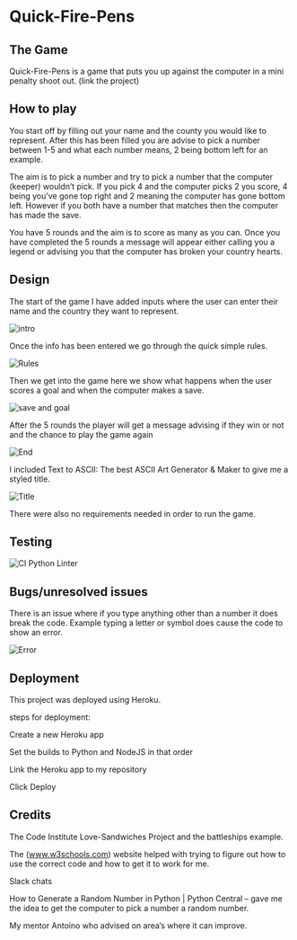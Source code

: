 <h1>Quick-Fire-Pens</h1>

<h2>The Game</h2>
Quick-Fire-Pens is a game that puts you up against the computer in a mini penalty shoot out.
(link the project)

<h2>How to play</h2>

You start off by filling out your name and the county you would like to represent. After this has been filled you are advise to pick a number between 1-5 and what each number means, 2 being bottom left for an example.

The aim is to pick a number and try to pick a number that the computer (keeper) wouldn’t pick. If you pick 4 and the computer picks 2 you score, 4 being you’ve gone top right and 2 meaning the computer has gone bottom left. However if you both have a number that matches then the computer has made the save.

You have 5 rounds and the aim is to score as many as you can. Once you have completed the 5 rounds a message will appear either calling you a legend or advising you that the computer has broken your country hearts.


<h2>Design</h2>

The start of the game I have added inputs where the user can enter their name and the country they want to represent.

![intro](https://github.com/JoshRudge22/Project-3/assets/139856712/cd2ebdbd-dff8-4021-ae5c-ece7c83f19cf)

Once the info has been entered we go through the quick simple rules.

![Rules](https://github.com/JoshRudge22/Project-3/assets/139856712/cc1519de-0e0c-417f-9b5b-419483d8d052)

Then we get into the game here we show what happens when the user scores a goal and when the computer makes a save.

![save and goal](https://github.com/JoshRudge22/Project-3/assets/139856712/0016f4f0-5980-40ed-98d8-eb2da221d032)

After the 5 rounds the player will get a message advising if they win or not and the chance to play the game again

![End](https://github.com/JoshRudge22/Project-3/assets/139856712/1f68a969-798b-4a0b-b533-ea319a215348)

I included Text to ASCII: The best ASCII Art Generator & Maker to give me a styled title.

![Title](https://github.com/JoshRudge22/Project-3/assets/139856712/b39a4f43-4a2c-46f5-9a1b-ec721e90aeeb)

There were also no requirements needed in order to run the game.

<h2>Testing</h2>

![CI Python Linter](https://github.com/JoshRudge22/Project-3/assets/139856712/cf5641e1-94d2-4623-af12-0b4ba099e036)

<h2>Bugs/unresolved issues</h2>
There is an issue where if you type anything other than a number it does break the code. Example typing a letter or symbol does cause the code to show an error. 

![Error](https://github.com/JoshRudge22/Project-3/assets/139856712/53f1359d-1db8-4c08-abdc-7b4252ccb5cb)

<h2>Deployment</h2>

This project was deployed using Heroku.

steps for deployment:

Create a new Heroku app

Set the builds to Python and NodeJS in that order

Link the Heroku app to my repository

Click Deploy

<h2>Credits</h2>

The Code Institute Love-Sandwiches Project and the battleships example.

The (www.w3schools.com) website helped with trying to figure out how to use the correct code and how to get it to work for me.

Slack chats 

How to Generate a Random Number in Python | Python Central – gave me the idea to get the computer to pick a number a random number.

My mentor Antoino who advised on area’s where it can improve.

